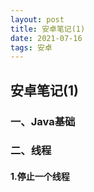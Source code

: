```yaml
---
layout: post
title: 安卓笔记(1)
date: 2021-07-16
tags: 安卓
---
```


## 安卓笔记(1)

### 一、Java基础

### 二、线程
#### 1.停止一个线程
